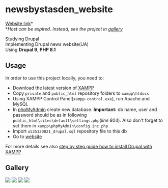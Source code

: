 # newsbystasden_website

[Website link](http://newsbystasden.site)*  
**Host can be expired. Instead, see the project in [gallery](https://github.com/StasDen/newsbystasden_website#gallery)*

Studying Drupal  
Implementing Drupal news website(UA)  
Using **Drupal 9**, **PHP 8.1**

Usage
-----
In order to use this project locally, you need to:
* Download the latest version of [XAMPP](https://www.apachefriends.org/download.html)
* Copy `private` and `public_html` repository folders to `xampp\htdocs`
* Using XAMPP Control Panel(`xampp-control.exe`), run Apache and MySQL
* In [phpMyAdmin](http://localhost/phpmyadmin) create new database. **Important:** db name, user and password should be as in following `public_html\sites\default\settings.php`(*line 804*). Also don't forget to set them in `xampp\phpMyAdmin\config.inc.php`
* Import `u535130821_drupal.sql` repository file to this db
* Go to [website](http://localhost/drupal)

For more details see also [step by step guide how to install Drupal with XAMPP](https://www.youtube.com/watch?v=kMfv_cVKOaA&t=239s)

Gallery
-------
![](https://user-images.githubusercontent.com/93178776/218453795-c8980d56-dece-459f-907c-3d3e7d7b8863.gif)
![](https://user-images.githubusercontent.com/93178776/218455185-140050d8-ff67-42b4-ba7d-09334f0e6ad7.png)
![](https://user-images.githubusercontent.com/93178776/218455301-16cef113-2d91-4033-9231-31c4417b2446.png)
![](https://user-images.githubusercontent.com/93178776/218455445-789962ea-dcd9-4e3c-98e7-e8b68b49f07e.png)
